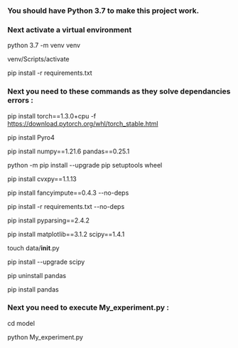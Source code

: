 ### You should have Python 3.7 to make this project work.
### Next activate a virtual environment
python 3.7 -m venv venv

venv/Scripts/activate


pip install -r requirements.txt
### Next you need to these commands as they solve dependancies errors :

pip install torch==1.3.0+cpu -f https://download.pytorch.org/whl/torch_stable.html 

pip install Pyro4 

pip install numpy==1.21.6 pandas==0.25.1 

python -m pip install --upgrade pip setuptools wheel  

pip install cvxpy==1.1.13 

pip install fancyimpute==0.4.3 --no-deps 

pip install -r requirements.txt --no-deps

pip install pyparsing==2.4.2 

pip install matplotlib==3.1.2 scipy==1.4.1

touch data/__init__.py

pip install --upgrade scipy 

pip uninstall pandas

pip install pandas

### Next you need to execute My_experiment.py :

cd model

python My_experiment.py


